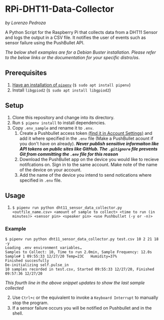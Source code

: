 # RPi-DHT11-Data-Collector
*by Lorenzo Pedroza*

A Python Script for the Raspberry Pi that collects data from a DHT11 Sensor and logs the output in a CSV file. It notifies the user of events such as sensor failure using the PushBullet API.

*The below shell examples are for a Debian Buster installation. Please refer to the below links or the documentation for your specific distro/os*.

## Prerequisites
1. [Have an installation of `pipenv`](https://pypi.org/project/pipenv/) (`$ sudo apt install pipenv`)
2. Install `libgpiod2` (`$ sudo apt install libgpiod2`)

## Setup
1. Clone this repository and change into its directory.
2. Run `$ pipenv install` to install dependencies.
3. Copy `.env_sample` and rename it to `.env`.
    1. Create a Pushbullet access token [(find it in Account Settings)](https://www.pushbullet.com/#settings/account) and add it where specified in the `.env` file (Make a PushBullet acount if you don't have on already). ***Never publish sensitive informaiton like API tokens on public sites like GitHub. The `.gitignore` file prevents Git from committing the `.env` file for this reason***
    2. Download the PushBullet app on the device you would like to recieve notifcations on. Sign in to the same account. Make note of the name of the device on your account. 
    2. Add the name of the device you intend to send notications where specified in `.env` file.

## Usage
1. `$ pipenv run python dht11_sensor_data_collector.py <outfile_name.csv> <amount of sample to collect> <time to run (in minutes)> <sensor pin> <speaker pin> <use Pushbullet (-y or -n)>`

### Example
    $ pipenv run python dht11_sensor_data_collector.py test.csv 10 2 21 18 -y
    Loading .env environment variables…
    Samples to Collect: 10, Time to run 2.0min, Sample Frequency: 12.0s
    Sample# 1 09:55:33 12/27/20 Temp=23C   Humidity=37%
    Finished succesfully
    De-initializing self.pulse_in
    10 samples recorded in test.csv, Started 09:55:33 12/27/20, Finished 09:57:36 12/27/20
 
 *This fourth line in the above snippet updates to show the last sample collected*
 
 2. Use `Ctrl+c` or the equivalent to invoke a `Keyboard Interrupt` to manually stop the program.
 3. If a sensor failure occurs you will be notified on Pushbullet and in the shell.
